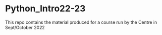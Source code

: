 # Python_Intro22-23
This repo contains the material produced for a course run by the Centre in Sept/October 2022

